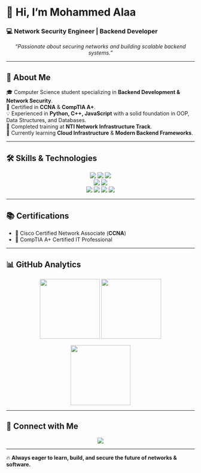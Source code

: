 # 👋 Hi, I’m **Mohammed Alaa**

### 💻 Network Security Engineer | Backend Developer  

<p align="center">
  <em>“Passionate about securing networks and building scalable backend systems.”</em>
</p>

---

## 🚀 About Me  

🎓 Computer Science student specializing in **Backend Development & Network Security**.  
🔐 Certified in **CCNA** & **CompTIA A+**.  
💡 Experienced in **Python, C++, JavaScript** with a solid foundation in OOP, Data Structures, and Databases.  
📡 Completed training at **NTI Network Infrastructure Track**.  
🌱 Currently learning **Cloud Infrastructure** & **Modern Backend Frameworks**.  

---

## 🛠️ Skills & Technologies  

<p align="center">
  <img src="https://img.shields.io/badge/Python-3776AB?style=for-the-badge&logo=python&logoColor=white" />
  <img src="https://img.shields.io/badge/C++-00599C?style=for-the-badge&logo=cplusplus&logoColor=white" />
  <img src="https://img.shields.io/badge/JavaScript-F7DF1E?style=for-the-badge&logo=javascript&logoColor=black" />
  <br>
  <img src="https://img.shields.io/badge/HTML5-E34F26?style=for-the-badge&logo=html5&logoColor=white" />
  <img src="https://img.shields.io/badge/CSS3-1572B6?style=for-the-badge&logo=css3&logoColor=white" />
  <br>
  <img src="https://img.shields.io/badge/Cisco-1BA0D7?style=for-the-badge&logo=cisco&logoColor=white" />
  <img src="https://img.shields.io/badge/Linux-FCC624?style=for-the-badge&logo=linux&logoColor=black" />
  <img src="https://img.shields.io/badge/Git-F05032?style=for-the-badge&logo=git&logoColor=white" />
  <img src="https://img.shields.io/badge/GitHub-181717?style=for-the-badge&logo=github&logoColor=white" />
</p>

---

## 📚 Certifications  

- 🏅 Cisco Certified Network Associate (**CCNA**)  
- 🏅 CompTIA A+ Certified IT Professional  

---

## 📊 GitHub Analytics  

<p align="center">
  <img src="https://github-readme-stats.vercel.app/api?username=mohammedalaa-19&show_icons=true&theme=tokyonight&hide_border=true" height="160" />
  <img src="https://github-readme-stats.vercel.app/api/top-langs/?username=mohammedalaa-19&layout=compact&theme=tokyonight&hide_border=true" height="160" />
</p>

<p align="center">
  <img src="https://github-readme-streak-stats.herokuapp.com?user=mohammedalaa-19&theme=tokyonight&hide_border=true" height="160"/>
</p>

---

## 🤝 Connect with Me  

<p align="center">
  <a href="https://www.linkedin.com/in/mohammed-alaa-1a410a365">
    <img src="https://img.shields.io/badge/LinkedIn-0077B5?style=for-the-badge&logo=linkedin&logoColor=white"/>
  </a>
</p>

---

🔥 **Always eager to learn, build, and secure the future of networks & software.**
